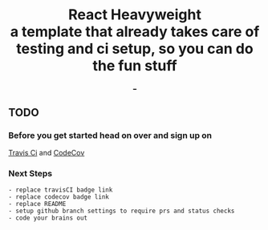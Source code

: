 <h1 align="center"><div>React Heavyweight</div>
<div>a template that already takes care of testing and ci setup, so you can do the fun stuff</div>
<div><a href="https://codecov.io/gh/updown-development/blackjack-webapp">
       <img src="https://codecov.io/gh/updown-development/blackjack-webapp/branch/master/graph/badge.svg?token=7OUI5QXQD4" alt=""/>
     </a>
     <a href="https://travis-ci.com/updown-development/blackjack-webapp">
     <img src="https://travis-ci.com/UpDown-Development/blackjack-webapp.svg?branch=master" alt=""/>
     </a>
</div>
</h1>

## TODO
### Before you get started head on over and sign up on
[Travis Ci](https://travis-ci.com) and
[CodeCov](https://coodecov.io) 
    
### Next Steps
    - replace travisCI badge link
    - replace codecov badge link
    - replace README
    - setup github branch settings to require prs and status checks
    - code your brains out